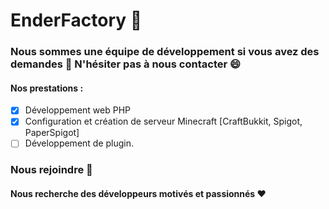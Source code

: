 # EnderFactory 🌱
### Nous sommes une équipe de développement si vous avez des demandes 💬 N'hésiter pas à nous contacter 😄

#### Nos prestations :
- [x] Développement web PHP
- [X] Configuration et création de serveur Minecraft [CraftBukkit, Spigot, PaperSpigot]
- [ ] Développement de plugin.

### Nous rejoindre 🥚
#### Nous recherche des développeurs motivés et passionnés ❤️
